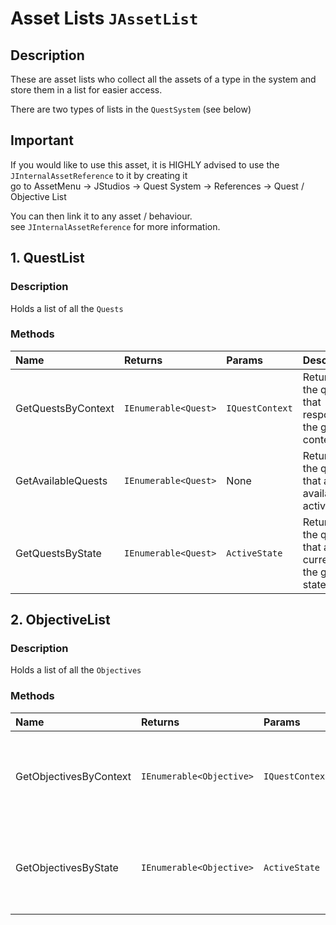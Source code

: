 # Asset Lists <span class='jdl-jstudios-general-lists'>`JAssetList`</span>

## Description
These are asset lists who collect all the assets of a type in the system and store them in a list for easier access.<br>

There are two types of lists in the `QuestSystem` (see below)

<div class='alert'>

## Important
If you would like to use this asset, it is HIGHLY advised to use the <span class='jdl-jstudios-general-references'>`JInternalAssetReference`</span> to it by creating it <br>
go to AssetMenu &rarr; JStudios &rarr; Quest System &rarr; References &rarr; Quest / Objective List<br>

You can then link it to any asset / behaviour.<br>
see <span class='jdl-jstudios-general-references'>`JInternalAssetReference`</span> for more information.

</div>

## 1. QuestList

### Description
Holds a list of all the <span class='jdl-questsystem-quests-quest'>`Quests`</span>

### Methods

| Name | Returns | Params | Description
|:--- |:---|:--- |:--- |
| GetQuestsByContext | <span class='jdl-questsystem-quests-quest'>`IEnumerable<Quest>`</span> | <span class='jdl-questsystem-questcontexts-questcontext'>`IQuestContext`</span> | Returns all the quests that respond to the given context |
| GetAvailableQuests | <span class='jdl-questsystem-quests-quest'>`IEnumerable<Quest>`</span> | None | Returns all the quests that are available to activate. |
| GetQuestsByState | <span class='jdl-questsystem-quests-quest'>`IEnumerable<Quest>`</span> | <span class='jdl-questsystem-models-activestate'>`ActiveState`</span> | Returns all the quests that are currently in the given state |

## 2. ObjectiveList

### Description
Holds a list of all the <span class='jdl-questsystem-objectives-objective'>`Objectives`</span>

### Methods

| Name | Returns | Params | Description
|:--- |:---|:--- |:--- |
| GetObjectivesByContext | <span class='jdl-questsystem-objectives-objective'>`IEnumerable<Objective>`</span> | <span class='jdl-questsystem-questcontexts-questcontext'>`IQuestContext`</span> | Returns all the objectives that respond to the given context |
| GetObjectivesByState | <span class='jdl-questsystem-objectives-objective'>`IEnumerable<Objective>`</span> | <span class='jdl-questsystem-models-activestate'>`ActiveState`</span> | Returns all the objectives that are currently in the given state |
